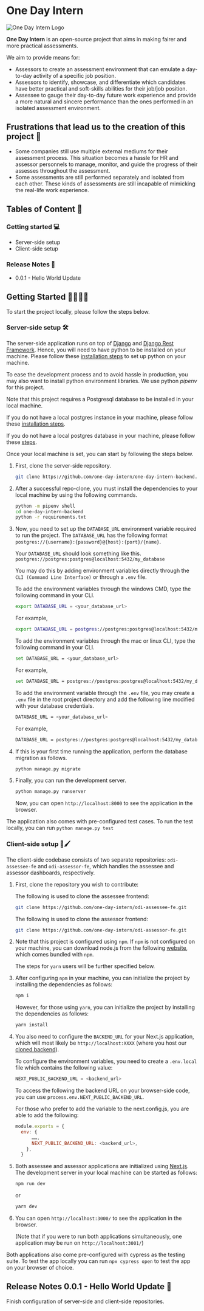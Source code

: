 # One Day Intern 
![One Day Intern Logo](https://i.ibb.co/CzmHtCB/image.png)

**One Day Intern** is an open-source project that aims in making fairer and more practical assessments. 

We aim to provide means for:

-   Assessors to create an assessment environment that can emulate a day-to-day activity of a specific job position.
-   Assessors to identify, showcase, and differentiate which candidates have better practical and soft-skills abilities for their job/job position.
-   Assessee to gauge their day-to-day future work experience and provide a more natural and sincere performance than the ones performed in an isolated assessment environment.

## Frustrations that lead us to the creation of this project 😤
-   Some companies still use multiple external mediums for their assessment process. This situation becomes a hassle for HR and assessor personnels to manage, monitor, and guide the progress of their assesses throughout the assessment.
-   Some assessments are still performed separately and isolated from each other. These kinds of assessments are still incapable of mimicking the real-life work experience.

## Tables of Content 📃

### Getting started 💻
-   Server-side setup
-   Client-side setup
### Release Notes 📝
-   0.0.1 - Hello World Update

## Getting Started 🏃‍♂️🏃‍♀️
To start the project locally, please follow the steps below.

### Server-side setup 🛠

The server-side application runs on top of [Django](https://docs.djangoproject.com/en/4.1/) and [Django Rest Framework](https://www.django-rest-framework.org/). Hence, you will need to have python to be installed on your machine. 
Please follow these [installation steps](https://www.python.org/downloads/) to set up python on your machine. 

To ease the development process and to avoid hassle in production, you may also want to install python environment libraries. We use python _pipenv_ for this project.

Note that this project requires a Postgresql database to be installed in your local machine. 

If you do not have a local postgres instance in your machine, please follow these [installation steps](https://www.postgresqltutorial.com/postgresql-getting-started/install-postgresql/).

If you do not have a local postgres database in your machine, please follow these [steps](https://www.postgresql.org/docs/current/sql-createdatabase.html).

Once your local machine is set, you can start by following the steps below.

1.  First, clone the server-side repository.
    ```sh
    git clone https://github.com/one-day-intern/one-day-intern-backend.git
    ```

2.  After a successful repo-clone, you must install the dependencies to your local machine by using the following commands. 
    ```sh
    python -m pipenv shell
    cd one-day-intern-backend
    python -r requirements.txt
    ```

3.  Now, you need to set up the ```DATABASE_URL``` environment variable required to run the project. The ```DATABASE_URL``` has the following format ```postgres://{username}:{password}@{host}:{port}/{name}```.

	  Your ```DATABASE_URL``` should look something like this. ```postgres://postgres:postgres@localhost:5432/my_database```

	  You may do this by adding environment variables directly through the ```CLI (Command Line Interface)``` or through a ```.env``` file.
    
	  To add the environment variables through the windows CMD, type the following command in your CLI.
	```sh
    export DATABASE_URL = <your_database_url>
	```
    
    For example,
    ```sh
    export DATABASE_URL = postgres://postgres:postgres@localhost:5432/my_database
	```
    
	  To add the environment variables through the mac or linux CLI, type the following command in your CLI.
	```sh
	set DATABASE_URL = <your_database_url>
	```
    
    For example,
    ```sh
    set DATABASE_URL = postgres://postgres:postgres@localhost:5432/my_database
	```    
	
	  To add the environment variable through the ```.env``` file, you may create a ```.env``` file in the root project directory and add the following line 	modified with your database credentials.
	```sh
	DATABASE_URL = <your_database_url>
	```
	For example,
	```sh
    DATABASE_URL = postgres://postgres:postgres@localhost:5432/my_database
	```

4.  If this is your first time running the application, perform the database migration as follows.
	```sh
    python manage.py migrate
    ```

5.  Finally, you can run the development server.
	```sh
    python manage.py runserver
    ```

	  Now, you can open ```http://localhost:8000``` to see the application in the browser.

The application also comes with pre-configured test cases. To run the test locally, you can run ```python manage.py test``` 

### Client-side setup 🎨🖌
The client-side codebase consists of two separate repositories: ```odi-assessee-fe``` and ```odi-assessor-fe```, which handles the assessee and assessor dashboards, respectively.

1.  First, clone the repository you wish to contribute:

	  The following is used to clone the assessee frontend:
	```sh
    git clone https://github.com/one-day-intern/odi-assessee-fe.git
    ```
	  The following is used to clone the assessor frontend:
	```sh
    git clone https://github.com/one-day-intern/odi-assessor-fe.git
    ```

2.  Note that this project is configured using ```npm```. If ```npm``` is not configured on your machine, you can download node.js from the following [website](https://nodejs.org/en/), which comes bundled with ```npm```. 

	  The steps for ```yarn``` users will be further specified below.

3.  After configuring ```npm``` in your machine, you can initialize the project by installing the dependencies as follows:
    ```sh
    npm i
    ```

	  However, for those using ```yarn```, you can initialize the project by installing the dependencies as follows:
    ```sh
    yarn install
	```

4.  You also need to configure the ```BACKEND_URL``` for your Next.js application, which will most likely be ```http://localhost:XXXX``` (where you host our [cloned backend](https://github.com/one-day-intern/one-day-intern-backend)). 
	
    To configure the environment variables, you need to create a ```.env.local``` file which contains the following value:
	```js
	NEXT_PUBLIC_BACKEND_URL = <backend_url>
	```

	To access the following the backend URL on your browser-side code, you can use ```process.env.NEXT_PUBLIC_BACKEND_URL```.

	For those who prefer to add the variable to the next.config.js, you are able to add the following:
    ```js
    module.exports = {
      env: {
          ……,
          NEXT_PUBLIC_BACKEND_URL: <backend_url>,
        },
      }
    ```

5.  Both assessee and assessor applications are initialized using [Next.js](https://nextjs.org/docs). The development server in your local machine can be started as follows:

    ```sh
    npm run dev
    ```
    or 
	```sh
    yarn dev
	```
    
6.  You can open ```http://localhost:3000/``` to see the application in the browser. 

	(Note that if you were to run both applications simultaneously, one application may be run on ```http://localhost:3001/```)

Both applications also come pre-configured with cypress as the testing suite. To test the app locally you can run
```npx cypress open```
to test the app on your browser of choice.

## Release Notes 0.0.1 - Hello World Update 👋
Finish configuration of server-side and client-side repositories.